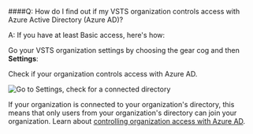 ####Q:  How do I find out if my VSTS organization controls access with Azure Active Directory (Azure AD)?

A:	If you have at least Basic access, here's how:

Go your VSTS organization settings by choosing the gear cog and then **Settings**:

Check if your organization controls access with Azure AD.

![Go to Settings, check for a connected directory](_img/organization-check-connected-azure-ad-new-ui.png)

If your organization is connected to your organization's directory, 
this means that only users from your organization's directory can join your organization.
Learn about [controlling organization access with Azure AD](/vsts/organizations/accounts/add-users-to-aad). 
